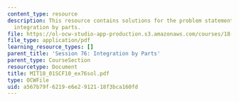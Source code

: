 ```yaml
---
content_type: resource
description: This resource contains solutions for the problem statements related to
  integration by parts.
file: https://ol-ocw-studio-app-production.s3.amazonaws.com/courses/18-01sc-single-variable-calculus-fall-2010/a567b79f6219e6e2912118f3bca160fd_MIT18_01SCF10_ex76sol.pdf
file_type: application/pdf
learning_resource_types: []
parent_title: 'Session 76: Integration by Parts'
parent_type: CourseSection
resourcetype: Document
title: MIT18_01SCF10_ex76sol.pdf
type: OCWFile
uid: a567b79f-6219-e6e2-9121-18f3bca160fd
---
```

